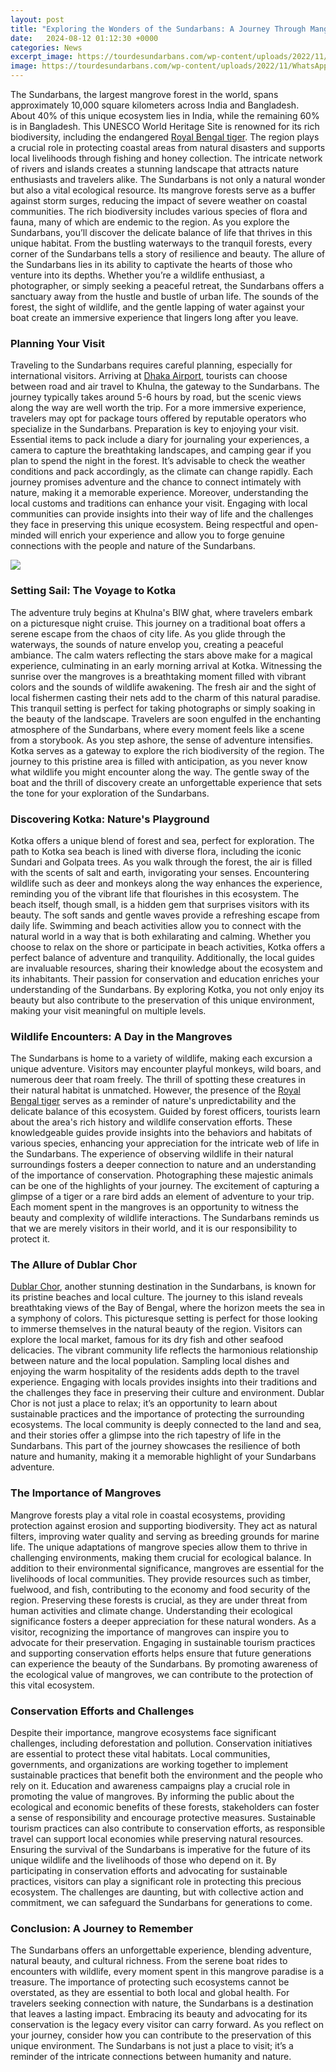 ```yaml
---
layout: post
title: "Exploring the Wonders of the Sundarbans: A Journey Through Mangrove Majesty"
date:   2024-08-12 01:12:30 +0000
categories: News
excerpt_image: https://tourdesundarbans.com/wp-content/uploads/2022/11/WhatsApp-Image-2022-11-03-at-9.20.59-PM.webp
image: https://tourdesundarbans.com/wp-content/uploads/2022/11/WhatsApp-Image-2022-11-03-at-9.20.59-PM.webp
---
```


The Sundarbans, the largest mangrove forest in the world, spans approximately 10,000 square kilometers across India and Bangladesh. About 40% of this unique ecosystem lies in India, while the remaining 60% is in Bangladesh. This UNESCO World Heritage Site is renowned for its rich biodiversity, including the endangered [Royal Bengal tiger](https://more.io.vn/en/Royal_Bengal_tiger). The region plays a crucial role in protecting coastal areas from natural disasters and supports local livelihoods through fishing and honey collection. The intricate network of rivers and islands creates a stunning landscape that attracts nature enthusiasts and travelers alike.
The Sundarbans is not only a natural wonder but also a vital ecological resource. Its mangrove forests serve as a buffer against storm surges, reducing the impact of severe weather on coastal communities. The rich biodiversity includes various species of flora and fauna, many of which are endemic to the region. As you explore the Sundarbans, you’ll discover the delicate balance of life that thrives in this unique habitat. From the bustling waterways to the tranquil forests, every corner of the Sundarbans tells a story of resilience and beauty.
The allure of the Sundarbans lies in its ability to captivate the hearts of those who venture into its depths. Whether you’re a wildlife enthusiast, a photographer, or simply seeking a peaceful retreat, the Sundarbans offers a sanctuary away from the hustle and bustle of urban life. The sounds of the forest, the sight of wildlife, and the gentle lapping of water against your boat create an immersive experience that lingers long after you leave. 
### Planning Your Visit
Traveling to the Sundarbans requires careful planning, especially for international visitors. Arriving at [Dhaka Airport](https://more.io.vn/en/Dhaka_International_Airport), tourists can choose between road and air travel to Khulna, the gateway to the Sundarbans. The journey typically takes around 5-6 hours by road, but the scenic views along the way are well worth the trip. For a more immersive experience, travelers may opt for package tours offered by reputable operators who specialize in the Sundarbans.
Preparation is key to enjoying your visit. Essential items to pack include a diary for journaling your experiences, a camera to capture the breathtaking landscapes, and camping gear if you plan to spend the night in the forest. It’s advisable to check the weather conditions and pack accordingly, as the climate can change rapidly. Each journey promises adventure and the chance to connect intimately with nature, making it a memorable experience. 
Moreover, understanding the local customs and traditions can enhance your visit. Engaging with local communities can provide insights into their way of life and the challenges they face in preserving this unique ecosystem. Being respectful and open-minded will enrich your experience and allow you to forge genuine connections with the people and nature of the Sundarbans.

![](https://tourdesundarbans.com/wp-content/uploads/2022/11/WhatsApp-Image-2022-11-03-at-9.20.59-PM.webp)
### Setting Sail: The Voyage to Kotka
The adventure truly begins at Khulna's BIW ghat, where travelers embark on a picturesque night cruise. This journey on a traditional boat offers a serene escape from the chaos of city life. As you glide through the waterways, the sounds of nature envelop you, creating a peaceful ambiance. The calm waters reflecting the stars above make for a magical experience, culminating in an early morning arrival at Kotka.
Witnessing the sunrise over the mangroves is a breathtaking moment filled with vibrant colors and the sounds of wildlife awakening. The fresh air and the sight of local fishermen casting their nets add to the charm of this natural paradise. This tranquil setting is perfect for taking photographs or simply soaking in the beauty of the landscape. Travelers are soon engulfed in the enchanting atmosphere of the Sundarbans, where every moment feels like a scene from a storybook.
As you step ashore, the sense of adventure intensifies. Kotka serves as a gateway to explore the rich biodiversity of the region. The journey to this pristine area is filled with anticipation, as you never know what wildlife you might encounter along the way. The gentle sway of the boat and the thrill of discovery create an unforgettable experience that sets the tone for your exploration of the Sundarbans.
### Discovering Kotka: Nature's Playground
Kotka offers a unique blend of forest and sea, perfect for exploration. The path to Kotka sea beach is lined with diverse flora, including the iconic Sundari and Golpata trees. As you walk through the forest, the air is filled with the scents of salt and earth, invigorating your senses. Encountering wildlife such as deer and monkeys along the way enhances the experience, reminding you of the vibrant life that flourishes in this ecosystem.
The beach itself, though small, is a hidden gem that surprises visitors with its beauty. The soft sands and gentle waves provide a refreshing escape from daily life. Swimming and beach activities allow you to connect with the natural world in a way that is both exhilarating and calming. Whether you choose to relax on the shore or participate in beach activities, Kotka offers a perfect balance of adventure and tranquility.
Additionally, the local guides are invaluable resources, sharing their knowledge about the ecosystem and its inhabitants. Their passion for conservation and education enriches your understanding of the Sundarbans. By exploring Kotka, you not only enjoy its beauty but also contribute to the preservation of this unique environment, making your visit meaningful on multiple levels.
### Wildlife Encounters: A Day in the Mangroves
The Sundarbans is home to a variety of wildlife, making each excursion a unique adventure. Visitors may encounter playful monkeys, wild boars, and numerous deer that roam freely. The thrill of spotting these creatures in their natural habitat is unmatched. However, the presence of the [Royal Bengal tiger](https://more.io.vn/en/Royal_Bengal_tiger) serves as a reminder of nature's unpredictability and the delicate balance of this ecosystem.
Guided by forest officers, tourists learn about the area's rich history and wildlife conservation efforts. These knowledgeable guides provide insights into the behaviors and habitats of various species, enhancing your appreciation for the intricate web of life in the Sundarbans. The experience of observing wildlife in their natural surroundings fosters a deeper connection to nature and an understanding of the importance of conservation.
Photographing these majestic animals can be one of the highlights of your journey. The excitement of capturing a glimpse of a tiger or a rare bird adds an element of adventure to your trip. Each moment spent in the mangroves is an opportunity to witness the beauty and complexity of wildlife interactions. The Sundarbans reminds us that we are merely visitors in their world, and it is our responsibility to protect it.
### The Allure of Dublar Chor
[Dublar Chor](https://more.io.vn/en/Dublar_Chor), another stunning destination in the Sundarbans, is known for its pristine beaches and local culture. The journey to this island reveals breathtaking views of the Bay of Bengal, where the horizon meets the sea in a symphony of colors. This picturesque setting is perfect for those looking to immerse themselves in the natural beauty of the region.
Visitors can explore the local market, famous for its dry fish and other seafood delicacies. The vibrant community life reflects the harmonious relationship between nature and the local population. Sampling local dishes and enjoying the warm hospitality of the residents adds depth to the travel experience. Engaging with locals provides insights into their traditions and the challenges they face in preserving their culture and environment.
Dublar Chor is not just a place to relax; it’s an opportunity to learn about sustainable practices and the importance of protecting the surrounding ecosystems. The local community is deeply connected to the land and sea, and their stories offer a glimpse into the rich tapestry of life in the Sundarbans. This part of the journey showcases the resilience of both nature and humanity, making it a memorable highlight of your Sundarbans adventure.
### The Importance of Mangroves
Mangrove forests play a vital role in coastal ecosystems, providing protection against erosion and supporting biodiversity. They act as natural filters, improving water quality and serving as breeding grounds for marine life. The unique adaptations of mangrove species allow them to thrive in challenging environments, making them crucial for ecological balance.
In addition to their environmental significance, mangroves are essential for the livelihoods of local communities. They provide resources such as timber, fuelwood, and fish, contributing to the economy and food security of the region. Preserving these forests is crucial, as they are under threat from human activities and climate change. Understanding their ecological significance fosters a deeper appreciation for these natural wonders.
As a visitor, recognizing the importance of mangroves can inspire you to advocate for their preservation. Engaging in sustainable tourism practices and supporting conservation efforts helps ensure that future generations can experience the beauty of the Sundarbans. By promoting awareness of the ecological value of mangroves, we can contribute to the protection of this vital ecosystem.
### Conservation Efforts and Challenges
Despite their importance, mangrove ecosystems face significant challenges, including deforestation and pollution. Conservation initiatives are essential to protect these vital habitats. Local communities, governments, and organizations are working together to implement sustainable practices that benefit both the environment and the people who rely on it.
Education and awareness campaigns play a crucial role in promoting the value of mangroves. By informing the public about the ecological and economic benefits of these forests, stakeholders can foster a sense of responsibility and encourage protective measures. Sustainable tourism practices can also contribute to conservation efforts, as responsible travel can support local economies while preserving natural resources.
Ensuring the survival of the Sundarbans is imperative for the future of its unique wildlife and the livelihoods of those who depend on it. By participating in conservation efforts and advocating for sustainable practices, visitors can play a significant role in protecting this precious ecosystem. The challenges are daunting, but with collective action and commitment, we can safeguard the Sundarbans for generations to come.
### Conclusion: A Journey to Remember
The Sundarbans offers an unforgettable experience, blending adventure, natural beauty, and cultural richness. From the serene boat rides to encounters with wildlife, every moment spent in this mangrove paradise is a treasure. The importance of protecting such ecosystems cannot be overstated, as they are essential to both local and global health.
For travelers seeking connection with nature, the Sundarbans is a destination that leaves a lasting impact. Embracing its beauty and advocating for its conservation is the legacy every visitor can carry forward. As you reflect on your journey, consider how you can contribute to the preservation of this unique environment. The Sundarbans is not just a place to visit; it’s a reminder of the intricate connections between humanity and nature.